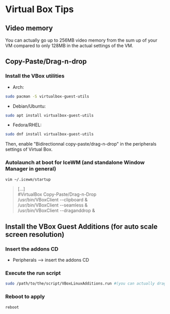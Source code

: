 # Virtual Box Tips

## Video memory

You can actually go up to 256MB video memory from the sum up of your VM compared to only 128MB in the actual settings of the VM.

## Copy-Paste/Drag-n-drop

### Install the VBox utilities

- Arch:

```bash
sudo pacman -S virtualbox-guest-utils
```

- Debian/Ubuntu:

```bash  
sudo apt install virtualbox-guest-utils
```

- Fedora/RHEL:

```bash
sudo dnf install virtualbox-guest-utils
```

Then, enable "Bidirectionnal copy-paste/drag-n-drop" in the peripherals settings of Virtual Box.

### Autolaunch at boot for IceWM (and standalone Window Manager in general)

```bash
vim ~/.icewm/startup
```

> [...]  
> #VirtualBox Copy-Paste/Drag-n-Drop  
> /usr/bin/VBoxClient --clipboard &  
> /usr/bin/VBoxClient --seamless &  
> /usr/bin/VBoxClient --draganddrop &

## Install the VBox Guest Additions (for auto scale screen resolution)

### Insert the addons CD

- Peripherals --> insert the addons CD

### Execute the run script

```bash
sudo /path/to/the/script/VBoxLinuxAdditions.run #(you can actually drag & drop it from a file manager to the terminal)
```

### Reboot to apply

```bash
reboot
```

